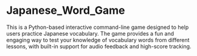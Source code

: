 # Japanese_Word_Game
This is a Python-based interactive command-line game designed to help users practice Japanese vocabulary. The game provides a fun and engaging way to test your knowledge of vocabulary words from different lessons, with built-in support for audio feedback and high-score tracking.
